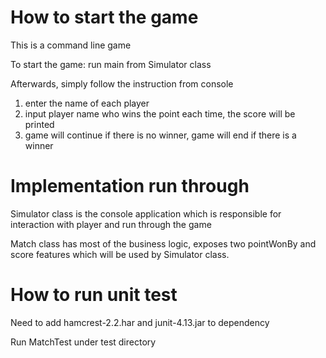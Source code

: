 # How to start the game
This is a command line game

To start the game: run main from Simulator class

Afterwards, simply follow the instruction from console

1. enter the name of each player
2. input player name who wins the point each time, the score will be printed
3. game will continue if there is no winner, game will end if there is a winner

# Implementation run through
Simulator class is the console application which is responsible for interaction with player and run through the game

Match class has most of the business logic, exposes two pointWonBy and score features which will be used by Simulator class. 

# How to run unit test
Need to add hamcrest-2.2.har and junit-4.13.jar to dependency

Run MatchTest under test directory
